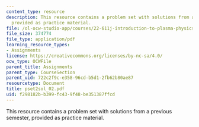 ```yaml
---
content_type: resource
description: This resource contains a problem set with solutions from a previous semester,
  provided as practice material.
file: /ol-ocw-studio-app/courses/22-611j-introduction-to-plasma-physics-i-fall-2006/f298182bb399fc439f48be351387ffcd_pset2sol_02.pdf
file_size: 374774
file_type: application/pdf
learning_resource_types:
- Assignments
license: https://creativecommons.org/licenses/by-nc-sa/4.0/
ocw_type: OCWFile
parent_title: Assignments
parent_type: CourseSection
parent_uid: 722c2f9c-e358-96cd-b5d1-2fb62b80ae87
resourcetype: Document
title: pset2sol_02.pdf
uid: f298182b-b399-fc43-9f48-be351387ffcd
---
```

This resource contains a problem set with solutions from a previous semester, provided as practice material.
